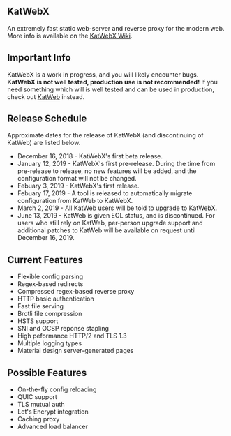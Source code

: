 ## KatWebX
An extremely fast static web-server and reverse proxy for the modern web. More info is available on the [KatWebX Wiki](https://github.com/kittyhacker101/KatWebX/wiki).

## Important Info
KatWebX is a work in progress, and you will likely encounter bugs. **KatWebX is not well tested, production use is not recommended!**  If you need something which will is well tested and can be used in production, check out [KatWeb](https://github.com/kittyhacker101/KatWeb) instead.

## Release Schedule
Approximate dates for the release of KatWebX (and discontinuing of KatWeb) are listed below.
 - December 16, 2018 - KatWebX's first beta release.
 - January 12, 2019 - KatWebX's first pre-release. During the time from pre-release to release, no new features will be added, and the configuration format will not be changed.
 - Febuary 3, 2019 - KatWebX's first release.
 - Febuary 17, 2019 - A tool is released to automatically migrate configuration from KatWeb to KatWebX.
 - March 2, 2019 - All KatWeb users will be told to upgrade to KatWebX.
 - June 13, 2019 - KatWeb is given EOL status, and is discontinued. For users who still rely on KatWeb, per-person upgrade support and additional patches to KatWeb will be available on request until December 16, 2019.

## Current Features
- Flexible config parsing
- Regex-based redirects
- Compressed regex-based reverse proxy
- HTTP basic authentication
- Fast file serving
- Brotli file compression
- HSTS support
- SNI and OCSP reponse stapling
- High peformance HTTP/2 and TLS 1.3
- Multiple logging types
- Material design server-generated pages

## Possible Features
- On-the-fly config reloading
- QUIC support
- TLS mutual auth
- Let's Encrypt integration
- Caching proxy
- Advanced load balancer
